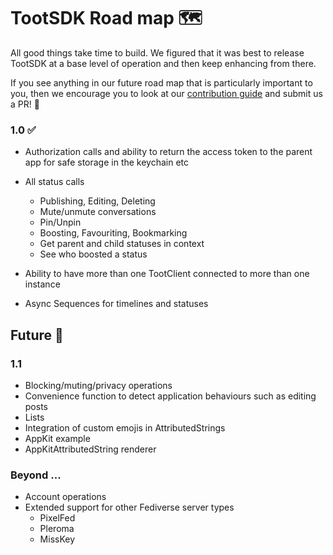 # TootSDK Road map 🗺️

All good things take time to build.
We figured that it was best to release TootSDK at a base level of operation  and then keep enhancing from there.

If you see anything in our future road map that is particularly important to you, then we encourage you to look at our [contribution guide](./CONTRIBUTING.md) and submit us a PR! 🤝

### 1.0 ✅
- Authorization calls and ability to return the access token to the parent app for safe storage in the keychain etc
- All status calls
    - Publishing, Editing, Deleting
    - Mute/unmute conversations
    - Pin/Unpin
    - Boosting, Favouriting, Bookmarking
    - Get parent and child statuses in context
    - See who boosted a status

- Ability to have more than one TootClient connected to more than one instance
- Async Sequences for timelines and statuses

## Future 🔮

### 1.1 
- Blocking/muting/privacy operations
- Convenience function to detect application behaviours such as editing posts
- Lists
- Integration of custom emojis in AttributedStrings
- AppKit example
- AppKitAttributedString renderer

### Beyond ...
- Account operations
- Extended support for other Fediverse server types
    - PixelFed
    - Pleroma
    - MissKey
